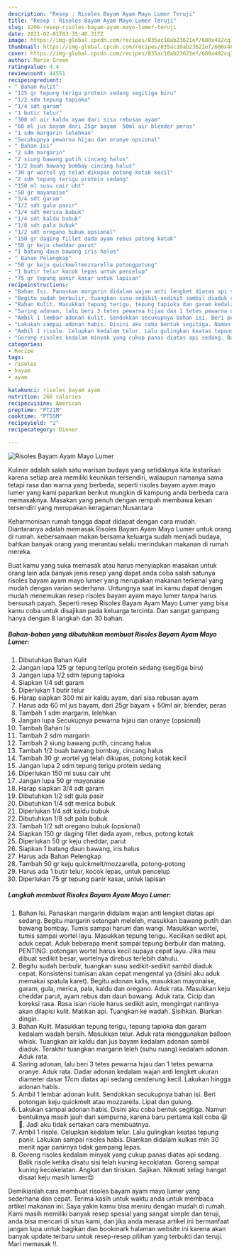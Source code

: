 ```yaml
---
description: "Resep : Risoles Bayam Ayam Mayo Lumer Teruji"
title: "Resep : Risoles Bayam Ayam Mayo Lumer Teruji"
slug: 1296-resep-risoles-bayam-ayam-mayo-lumer-teruji
date: 2021-02-01T03:35:40.317Z
image: https://img-global.cpcdn.com/recipes/835ac10ab23621ef/680x482cq70/risoles-bayam-ayam-mayo-lumer-foto-resep-utama.jpg
thumbnail: https://img-global.cpcdn.com/recipes/835ac10ab23621ef/680x482cq70/risoles-bayam-ayam-mayo-lumer-foto-resep-utama.jpg
cover: https://img-global.cpcdn.com/recipes/835ac10ab23621ef/680x482cq70/risoles-bayam-ayam-mayo-lumer-foto-resep-utama.jpg
author: Marie Green
ratingvalue: 4.4
reviewcount: 44551
recipeingredient:
- " Bahan Kulit"
- "125 gr tepung terigu protein sedang segitiga biru"
- "1/2 sdm tepung tapioka"
- "1/4 sdt garam"
- "1 butir telur"
- "300 ml air kaldu ayam dari sisa rebusan ayam"
- "60 ml jus bayam dari 25gr bayam  50ml air blender peras"
- "1 sdm margarin lelehkan"
- "Secukupnya pewarna hijau dan oranye opsional"
- " Bahan Isi"
- "2 sdm margarin"
- "2 siung bawang putih cincang halus"
- "1/2 buah bawang bombay cincang halus"
- "30 gr wortel yg telah dikupas potong kotak kecil"
- "2 sdm tepung terigu protein sedang"
- "150 ml susu cair uht"
- "50 gr mayonaise"
- "3/4 sdt garam"
- "1/2 sdt gula pasir"
- "1/4 sdt merica bubuk"
- "1/4 sdt kaldu bubuk"
- "1/8 sdt pala bubuk"
- "1/2 sdt oregano bubuk opsional"
- "150 gr daging fillet dada ayam rebus potong kotak"
- "50 gr keju cheddar parut"
- "1 batang daun bawang iris halus"
- " Bahan Pelengkap"
- "50 gr keju quickmeltmozzarella potongpotong"
- "1 butir telur kocok lepas untuk pencelup"
- "75 gr tepung panir kasar untuk lapisan"
recipeinstructions:
- "Bahan Isi. Panaskan margarin didalam wajan anti lengket diatas api sedang. Begitu margarin setengah meleleh, masukkan bawang putih dan bawang bombay. Tumis sampai harum dan wangi. Masukkan wortel, tumis sampai wortel layu. Masukkan tepung terigu. Kecilkan sedikit api, aduk cepat. Aduk beberapa menit sampai tepung berbulir dan matang. PENTING: potongan wortel harus kecil supaya cepat layu. Jika mau dibuat sedikit besar, wortelnya direbus terlebih dahulu."
- "Begitu sudah berbulir, tuangkan susu sedikit-sedikit sambil diaduk cepat. Konsistensi tumisan akan cepat mengental ya (disini aku aduk memakai spatula karet). Begitu adonan kalis, masukkan mayonaise, garam, gula, merica, pala, kaldu dan oregano. Aduk rata. Masukkan keju cheddar parut, ayam rebus dan daun bawang. Aduk rata. Cicip dan koreksi rasa. Rasa isian risole harus sedikit asin, mengingat nantinya akan dilapisi kulit. Matikan api. Tuangkan ke wadah. Sisihkan. Biarkan dingin."
- "Bahan Kulit. Masukkan tepung terigu, tepung tapioka dan garam kedalam wadah bersih. Masukkan telur. Aduk rata menggunakan balloon whisk. Tuangkan air kaldu dan jus bayam kedalam adonan sambil diaduk. Terakhir tuangkan margarin leleh (suhu ruang) kedalam adonan. Aduk rata."
- "Saring adonan, lalu beri 3 tetes pewarna hijau dan 1 tetes pewarna oranye. Aduk rata. Dadar adonan kedalam wajan anti lengket ukuran diameter dasar 17cm diatas api sedang cenderung kecil. Lakukan hingga adonan habis."
- "Ambil 1 lembar adonan kulit. Sendokkan secukupnya bahan isi. Beri potongan keju quickmelt atau mozzarella. Lipat dan gulung."
- "Lakukan sampai adonan habis. Disini aku coba bentuk segitiga. Namun bentuknya masih jauh dari sempurna, karena baru pertama kali coba 😆🙈. Jadi aku tidak sertakan cara membuatnya."
- "Ambil 1 risole. Celupkan kedalam telur. Lalu gulingkan keatas tepung panir. Lakukan sampai risoles habis. Diamkan didalam kulkas min 30 menit agar panirnya tidak gampang lepas."
- "Goreng risoles kedalam minyak yang cukup panas diatas api sedang. Balik risole ketika disatu sisi telah kuning kecoklatan. Goreng sampai kuning kecokelatan. Angkat dan tiriskan. Sajikan. Nikmati selagi hangat disaat keju masih lumer😍"
categories:
- Recipe
tags:
- risoles
- bayam
- ayam

katakunci: risoles bayam ayam 
nutrition: 266 calories
recipecuisine: American
preptime: "PT21M"
cooktime: "PT55M"
recipeyield: "2"
recipecategory: Dinner

---
```



![Risoles Bayam Ayam Mayo Lumer](https://img-global.cpcdn.com/recipes/835ac10ab23621ef/680x482cq70/risoles-bayam-ayam-mayo-lumer-foto-resep-utama.jpg)

Kuliner adalah salah satu warisan budaya yang setidaknya kita lestarikan karena setiap area memiliki keunikan tersendiri, walaupun namanya sama tetapi rasa dan warna yang berbeda, seperti risoles bayam ayam mayo lumer yang kami paparkan berikut mungkin di kampung anda berbeda cara memasaknya. Masakan yang penuh dengan rempah membawa kesan tersendiri yang merupakan keragaman Nusantara



Keharmonisan rumah tangga dapat didapat dengan cara mudah. Diantaranya adalah memasak Risoles Bayam Ayam Mayo Lumer untuk orang di rumah. kebersamaan makan bersama keluarga sudah menjadi budaya, bahkan banyak orang yang merantau selalu merindukan makanan di rumah mereka.

Buat kamu yang suka memasak atau harus menyiapkan masakan untuk orang lain ada banyak jenis resep yang dapat anda coba salah satunya risoles bayam ayam mayo lumer yang merupakan makanan terkenal yang mudah dengan varian sederhana. Untungnya saat ini kamu dapat dengan mudah menemukan resep risoles bayam ayam mayo lumer tanpa harus bersusah payah.
Seperti resep Risoles Bayam Ayam Mayo Lumer yang bisa kamu coba untuk disajikan pada keluarga tercinta. Dan sangat gampang hanya dengan 8 langkah dan 30 bahan.


<!--inarticleads1-->

##### Bahan-bahan yang dibutuhkan membuat Risoles Bayam Ayam Mayo Lumer:

1. Dibutuhkan  Bahan Kulit
1. Jangan lupa 125 gr tepung terigu protein sedang (segitiga biru)
1. Jangan lupa 1/2 sdm tepung tapioka
1. Siapkan 1/4 sdt garam
1. Diperlukan 1 butir telur
1. Harap siapkan 300 ml air kaldu ayam, dari sisa rebusan ayam
1. Harus ada 60 ml jus bayam, dari 25gr bayam + 50ml air, blender, peras
1. Tambah 1 sdm margarin, lelehkan
1. Jangan lupa Secukupnya pewarna hijau dan oranye (opsional)
1. Tambah  Bahan Isi
1. Tambah 2 sdm margarin
1. Tambah 2 siung bawang putih, cincang halus
1. Tambah 1/2 buah bawang bombay, cincang halus
1. Tambah 30 gr wortel yg telah dikupas, potong kotak kecil
1. Jangan lupa 2 sdm tepung terigu protein sedang
1. Diperlukan 150 ml susu cair uht
1. Jangan lupa 50 gr mayonaise
1. Harap siapkan 3/4 sdt garam
1. Dibutuhkan 1/2 sdt gula pasir
1. Dibutuhkan 1/4 sdt merica bubuk
1. Diperlukan 1/4 sdt kaldu bubuk
1. Dibutuhkan 1/8 sdt pala bubuk
1. Tambah 1/2 sdt oregano bubuk (opsional)
1. Siapkan 150 gr daging fillet dada ayam, rebus, potong kotak
1. Diperlukan 50 gr keju cheddar, parut
1. Siapkan 1 batang daun bawang, iris halus
1. Harus ada  Bahan Pelengkap
1. Tambah 50 gr keju quickmelt/mozzarella, potong-potong
1. Harus ada 1 butir telur, kocok lepas, untuk pencelup
1. Diperlukan 75 gr tepung panir kasar, untuk lapisan




<!--inarticleads2-->

##### Langkah membuat  Risoles Bayam Ayam Mayo Lumer:

1. Bahan Isi. Panaskan margarin didalam wajan anti lengket diatas api sedang. Begitu margarin setengah meleleh, masukkan bawang putih dan bawang bombay. Tumis sampai harum dan wangi. Masukkan wortel, tumis sampai wortel layu. Masukkan tepung terigu. Kecilkan sedikit api, aduk cepat. Aduk beberapa menit sampai tepung berbulir dan matang. PENTING: potongan wortel harus kecil supaya cepat layu. Jika mau dibuat sedikit besar, wortelnya direbus terlebih dahulu.
1. Begitu sudah berbulir, tuangkan susu sedikit-sedikit sambil diaduk cepat. Konsistensi tumisan akan cepat mengental ya (disini aku aduk memakai spatula karet). Begitu adonan kalis, masukkan mayonaise, garam, gula, merica, pala, kaldu dan oregano. Aduk rata. Masukkan keju cheddar parut, ayam rebus dan daun bawang. Aduk rata. Cicip dan koreksi rasa. Rasa isian risole harus sedikit asin, mengingat nantinya akan dilapisi kulit. Matikan api. Tuangkan ke wadah. Sisihkan. Biarkan dingin.
1. Bahan Kulit. Masukkan tepung terigu, tepung tapioka dan garam kedalam wadah bersih. Masukkan telur. Aduk rata menggunakan balloon whisk. Tuangkan air kaldu dan jus bayam kedalam adonan sambil diaduk. Terakhir tuangkan margarin leleh (suhu ruang) kedalam adonan. Aduk rata.
1. Saring adonan, lalu beri 3 tetes pewarna hijau dan 1 tetes pewarna oranye. Aduk rata. Dadar adonan kedalam wajan anti lengket ukuran diameter dasar 17cm diatas api sedang cenderung kecil. Lakukan hingga adonan habis.
1. Ambil 1 lembar adonan kulit. Sendokkan secukupnya bahan isi. Beri potongan keju quickmelt atau mozzarella. Lipat dan gulung.
1. Lakukan sampai adonan habis. Disini aku coba bentuk segitiga. Namun bentuknya masih jauh dari sempurna, karena baru pertama kali coba 😆🙈. Jadi aku tidak sertakan cara membuatnya.
1. Ambil 1 risole. Celupkan kedalam telur. Lalu gulingkan keatas tepung panir. Lakukan sampai risoles habis. Diamkan didalam kulkas min 30 menit agar panirnya tidak gampang lepas.
1. Goreng risoles kedalam minyak yang cukup panas diatas api sedang. Balik risole ketika disatu sisi telah kuning kecoklatan. Goreng sampai kuning kecokelatan. Angkat dan tiriskan. Sajikan. Nikmati selagi hangat disaat keju masih lumer😍




Demikianlah cara membuat risoles bayam ayam mayo lumer yang sederhana dan cepat. Terima kasih untuk waktu anda untuk membaca artikel makanan ini. Saya yakin kamu bisa meniru dengan mudah di rumah. Kami masih memiliki banyak resep spesial yang sangat simple dan teruji, anda bisa mencari di situs kami, dan jika anda merasa artikel ini bermanfaat jangan lupa untuk bagikan dan bookmark halaman website ini karena akan banyak update terbaru untuk resep-resep pilihan yang terbukti dan teruji. Mari memasak !!. 
